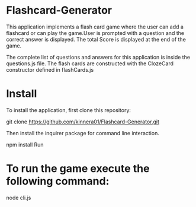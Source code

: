 # Flashcard-Generator

This application implements a flash card game where the user can add a flashcard or can play the game.User is prompted with a question and the correct answer is displayed. The total Score is displayed at the end of the game.

The complete list of questions and answers for this application is inside the questions.js file. The flash cards are constructed with the ClozeCard constructor defined in flashCards.js

# Install

To install the application, first clone this repository:

git clone https://github.com/kinnera01/Flashcard-Generator.git

Then install the inquirer package for command line interaction.

npm install 
Run

# To run the game execute the following command:

node cli.js
